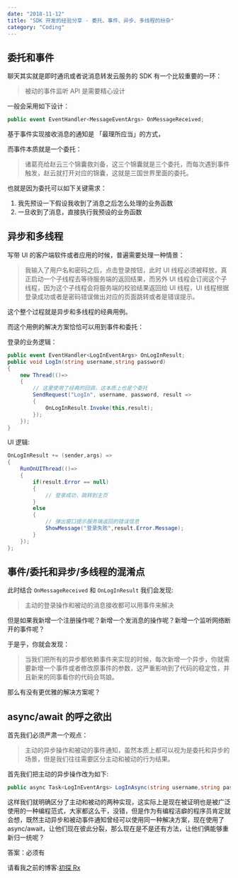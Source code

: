 ```yaml
---
date: "2018-11-12"
title: "SDK 开发的经验分享 - 委托、事件、异步、多线程的纷杂"
category: "Coding"
---
```



## 委托和事件

聊天其实就是即时通讯或者说消息转发云服务的 SDK 有一个比较重要的一环：

> 被动的事件监听 API 是需要精心设计

一般会采用如下设计：

```cs
public event EventHandler<MessageEventArgs> OnMessageReceived;
```

基于事件实现接收消息的通知是 「最理所应当」的方式，

而事件本质就是一个委托：

> 诸葛亮给赵云三个锦囊救刘备，这三个锦囊就是三个委托，而每次遇到事件触发，赵云就打开对应的锦囊，这就是三国世界里面的委托。

也就是因为委托可以如下关键需求：

1. 我先预设一下假设我收到了消息之后怎么处理的业务函数
2. 一旦收到了消息，直接执行我预设的业务函数


## 异步和多线程

写带 UI 的客户端软件或者应用的时候，普遍需要处理一种情景：

> 我输入了用户名和密码之后，点击登录按钮，此时 UI 线程必须被释放，真正启动一个子线程去等待服务端的返回结果，而另外 UI 线程会订阅这个子线程，因为这个子线程会将服务端的校验结果返回给 UI 线程，UI 线程根据登录成功或者是密码错误做出对应的页面跳转或者是错误提示。


这个整个过程就是异步和多线程的经典用例。

而这个用例的解决方案恰恰可以用到事件和委托：


登录的业务逻辑：

```cs
public event EventHandler<LogInEventArgs> OnLogInResult;
public void LogIn(string username,string password)
{
    new Thread(()=>
    {
        // 这里使用了经典的回调，这本质上也是个委托
        SendRequest("LogIn", username, password, result =>
        {
            OnLogInResult.Invoke(this,result);
        });
    });
}
```

UI 逻辑:

```cs
OnLogInResult += (sender,args) =>
{
    RunOnUIThread(()=>
    {
        if(result.Error == null)
        {
            // 登录成功，跳转到主页
        }
        else 
        {
            // 弹出窗口提示服务端返回的错误信息
            ShowMessage("登录失败",result.Error.Message);
        }
    });
};
```

## 事件/委托和异步/多线程的混淆点

此时结合 `OnMessageReceived` 和 `OnLogInResult` 我们会发现:

> 主动的登录操作和被动的消息接收都可以用事件来解决

但是如果我新增一个注册操作呢？新增一个发消息的操作呢？新增一个监听网络断开的事件呢？

于是乎，你就会发现：

> 当我们把所有的异步都依赖事件来实现的时候，每次新增一个异步，你就需要新增一个事件或者修改原事件的参数，这严重影响到了代码的稳定性，并且新来的同事看你的代码会骂娘。

那么有没有更优雅的解决方案呢？

## async/await 的呼之欲出

首先我们必须严肃一个观点：

> 主动的异步操作和被动的事件通知，虽然本质上都可以视为是委托和异步的场景，但是我们往往需要区分主动和被动的行为结果。


首先我们把主动的异步操作改为如下:

```cs
public async Task<LogInEventArgs> LogInAsync(string username,string password);
```

这样我们就明确区分了主动和被动的两种实现，这实际上是现在被证明也是被广泛使用的一种编程范式，大家都这么干，没错，但是作为有编程洁癖的程序员肯定就会想，既然主动异步和被动事件通知曾经可以使用同一种解决方案，现在使用了 async/await，让他们现在彼此分裂，那么现在是不是还有方法，让他们俩能够重新归一统呢？

答案：必须有

请看我之前的博客:[初探 Rx](初探-rx)